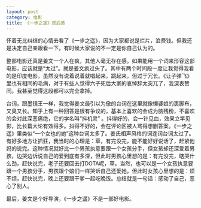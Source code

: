 ```yaml
---
layout: post
category: 电影
title: 《一步之遥》观后感
---
```


怀着无比纠结的心情去看了《一步之遥》，因为大家都说是烂片，浪费钱。但我还是决定自己亲眼看一下。有时候大家说的不一定是你自己认为的。

整部电影还真是姜文一个人在疯，其他人毫无存在感。如果能用一个词来形容这部电影，应该就是“太过”。就是姜文疯过头了。其中有两个时间段一度让我觉得我看的是印度电影，虽然没有说着说着就唱起来，跳起来，但过于冗长。《让子弹飞》里也有相同的毛病，对于有些人觉得六子死后大家的哀悼辞太突兀了，我深表赞同。我甚至觉得这段都可以完全拿掉。

台词，跟墨镜王一样，我觉得姜文最引以为傲的台词在这里就像懒婆娘的裹脚布，又臭又长。知乎上有一种回答是很有争议的，基本上喜欢的会成为脑残粉，不喜欢的会对此深恶痛绝，它的学名叫“抖机灵” 。抖得好的，会一针见血，效果立竿见影，比长篇大论有效得多。抖得不好的，会在评论区被人骂得想删答案。《一步之遥》里类似“一个女也的她”这种台词太多了。姜氏相声风格的词连词台词太过了。有好多地方让抓狂，我当时的心理是：草，有完没完，能不能好好说话了，赶紧他妈的说完。这种情况就好比一个男孩执意要跟一个女孩分手，但女孩却还深爱着男孩，边哭边诉说自己的爱到底有多深，但此时男孩心里想的是：有完没完，瞎哭什么劲，赶快说完，老子还要回去打DOTA呢，草。当然，也可以是一个女孩执意要跟一个男孩分手，男孩跟个娘们一样哭诉自己还爱她，但此时女孩心里想的是：烦不烦，赶快说完，晚上还要跟干爹一起吃晚饭。总结就是一句话：感动了自己，恶心了别人。

最后，姜文是个好导演，《一步之遥》不是一部好电影。
